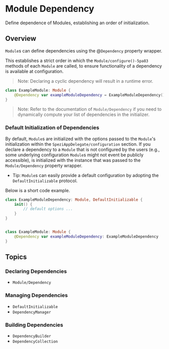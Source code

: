# Module Dependency

Define dependence of Modules, establishing an order of initialization.

<!--

This source file is part of the Stanford Spezi open-source project

SPDX-FileCopyrightText: 2023 Stanford University and the project authors (see CONTRIBUTORS.md)

SPDX-License-Identifier: MIT

-->

## Overview

``Module``s can define dependencies using the @`Dependency` property wrapper.

This establishes a strict order in which the ``Module/configure()-5pa83`` methods of each ``Module`` are called,
to ensure functionality of a dependency is available at configuration.

> Note: Declaring a cyclic dependency will result in a runtime error. 

```swift
class ExampleModule: Module {
    @Dependency var exampleModuleDependency = ExampleModuleDependency()
}
```

> Note: Refer to the documentation of ``Module/Dependency`` if you need to dynamically compute your list of dependencies in the initializer.

### Default Initialization of Dependencies

By default, `Module`s are initialized with the options passed to the `Module`'s initialization within the ``SpeziAppDelegate/configuration``
section.
If you declare a dependency to a `Module` that is not configured by the users (e.g., some underlying configuration `Module`s might not event be
publicly accessible), is initialized with the instance that was passed to the ``Module/Dependency`` property wrapper.

- Tip: `Module`s can easily provide a default configuration by adopting the ``DefaultInitializable`` protocol.

Below is a short code example.
```swift
class ExampleModuleDependency: Module, DefaultInitializable {
    init() {
        // default options ...
    }
}


class ExampleModule: Module {
    @Dependency var exampleModuleDependency: ExampleModuleDependency
}
```

## Topics

### Declaring Dependencies

- ``Module/Dependency``

### Managing Dependencies

- ``DefaultInitializable``
- ``DependencyManager``

### Building Dependencies

- ``DependencyBuilder``
- ``DependencyCollection``
